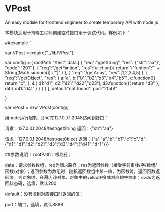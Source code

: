 # VPost

An easy module for frontend engineer to create temporary API with node.js

本模块适用于前端工程师创建临时接口用于调试代码。样例如下：

##example：

var VPost = require("../lib/VPost");

var config = {
	rootPath:"/test",
	data:[
		{
			"req":"/getString",
			"res":'{"str":"aa"}',
			"code":"201"
		},
		{
			"req":"/getFuntion",
			"res":function(){
				return '{"funtion":"' + String(Math.random())+'"}' 
			}
		},
		{
			"req":"/getArray",
			"res":[1,2,3,4,5]
		},
		{
			"req":"/getObject",
			"res": {
				a:"a",
				b:["b1","b2","b3","b4","b5"],
				c:function(){
					return "c";
				},
				d:{
					d1:"d1",
					d2:["d21","d22","d23"],
					d3:function(){
						return "d3"
					},
					d4:{
						d41:"d41"
					}
				}
			}
		}
	],
	default:"not found",
	port:"2048"
	
} 

var vPost = new VPost(config);

用node运行起来，即可在127.0.0.1:2048访问到接口：

请求：127.0.0.1:2048/test/getString
返回：{"str":"aa"}

请求：127.0.0.1:2048/test/getObject
返回：{"a":"a","b":"b1","c":"c","d":{"d1":"d1","d2":"d21","d3":"d3","d4":{"d41":"d41"}}}

##参数说明：
  rootPath：根路径；
  
  data：请求参数数组，req为请求路径；res为返回参数（接受字符串/数字/数组/函数/对象）；返回参数为数组时，随机返回数组中某一值，为函数时，返回函数返回值，为对象时，会遍历该对象，对象中的value转换成对应的字符串；code为返回状态码，选填，默认200
  
  default：没有找到对应接口时返回的值；
  
  port：端口，选填，默认8888
